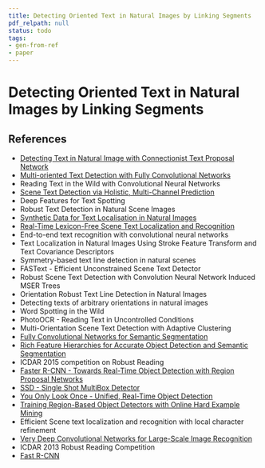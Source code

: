 ```yaml
---
title: Detecting Oriented Text in Natural Images by Linking Segments
pdf_relpath: null
status: todo
tags:
- gen-from-ref
- paper
---
```


# Detecting Oriented Text in Natural Images by Linking Segments

## References

- [Detecting Text in Natural Image with Connectionist Text Proposal Network](./detecting-text-in-natural-image-with-connectionist-text-proposal-network.md)
- [Multi-oriented Text Detection with Fully Convolutional Networks](./multi-oriented-text-detection-with-fully-convolutional-networks.md)
- Reading Text in the Wild with Convolutional Neural Networks
- [Scene Text Detection via Holistic, Multi-Channel Prediction](./scene-text-detection-via-holistic-multi-channel-prediction.md)
- Deep Features for Text Spotting
- Robust Text Detection in Natural Scene Images
- [Synthetic Data for Text Localisation in Natural Images](./synthetic-data-for-text-localisation-in-natural-images.md)
- [Real-Time Lexicon-Free Scene Text Localization and Recognition](./real-time-lexicon-free-scene-text-localization-and-recognition.md)
- End-to-end text recognition with convolutional neural networks
- Text Localization in Natural Images Using Stroke Feature Transform and Text Covariance Descriptors
- Symmetry-based text line detection in natural scenes
- FASText - Efficient Unconstrained Scene Text Detector
- Robust Scene Text Detection with Convolution Neural Network Induced MSER Trees
- Orientation Robust Text Line Detection in Natural Images
- Detecting texts of arbitrary orientations in natural images
- Word Spotting in the Wild
- PhotoOCR - Reading Text in Uncontrolled Conditions
- Multi-Orientation Scene Text Detection with Adaptive Clustering
- [Fully Convolutional Networks for Semantic Segmentation](./fully-convolutional-networks-for-semantic-segmentation.md)
- [Rich Feature Hierarchies for Accurate Object Detection and Semantic Segmentation](./rich-feature-hierarchies-for-accurate-object-detection-and-semantic-segmentation.md)
- ICDAR 2015 competition on Robust Reading
- [Faster R-CNN - Towards Real-Time Object Detection with Region Proposal Networks](./faster-r-cnn-towards-real-time-object-detection-with-region-proposal-networks.md)
- [SSD - Single Shot MultiBox Detector](./ssd-single-shot-multibox-detector.md)
- [You Only Look Once - Unified, Real-Time Object Detection](./you-only-look-once-unified-real-time-object-detection.md)
- [Training Region-Based Object Detectors with Online Hard Example Mining](./training-region-based-object-detectors-with-online-hard-example-mining.md)
- Efficient Scene text localization and recognition with local character refinement
- [Very Deep Convolutional Networks for Large-Scale Image Recognition](./very-deep-convolutional-networks-for-large-scale-image-recognition.md)
- ICDAR 2013 Robust Reading Competition
- [Fast R-CNN](./fast-r-cnn.md)
